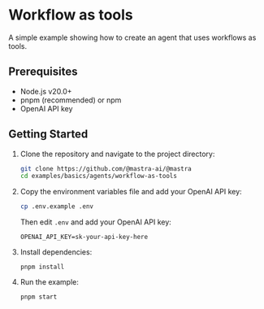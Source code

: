 # Workflow as tools

A simple example showing how to create an agent that uses workflows as tools.

## Prerequisites

- Node.js v20.0+
- pnpm (recommended) or npm
- OpenAI API key

## Getting Started

1. Clone the repository and navigate to the project directory:

   ```bash
   git clone https://github.com/@mastra-ai/@mastra
   cd examples/basics/agents/workflow-as-tools
   ```

2. Copy the environment variables file and add your OpenAI API key:

   ```bash
   cp .env.example .env
   ```

   Then edit `.env` and add your OpenAI API key:

   ```env
   OPENAI_API_KEY=sk-your-api-key-here
   ```

3. Install dependencies:

   ```
   pnpm install
   ```

4. Run the example:

   ```bash
   pnpm start
   ```
